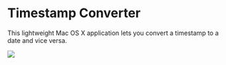# Timestamp Converter

This lightweight Mac OS X application lets you convert a timestamp to a date and vice versa. 

![](http://i65.tinypic.com/24d2fqe.png)
